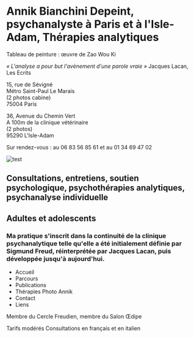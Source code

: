 # Annik Bianchini Depeint, psychanalyste à Paris et à l'Isle-Adam, Thérapies analytiques


Tableau de peinture : 
œuvre de Zao Wou Ki


_« L'analyse a pour but l'avènement d'une parole vraie »_ Jacques Lacan, Les Ecrits



15, rue de Sévigné	 
Métro Saint-Paul Le Marais 		
(2 photos cabine)  
75004 Paris  


36, Avenue du Chemin Vert  
A 100m de la clinique vétérinaire  
(2 photos)  
95290 L'Isle-Adam  

Sur rendez-vous :
au 06 83 56 85 61 et au 01 34 69 47 02

![test](images/ )

## Consultations, entretiens, soutien psychologique, psychothérapies analytiques, psychanalyse individuelle


## Adultes et adolescents


### Ma pratique s'inscrit dans la continuité de la clinique psychanalytique telle qu'elle a été initialement définie par Sigmund Freud, réinterprétée par Jacques Lacan, puis développée jusqu'à aujourd'hui.


- Accueil
- Parcours	
- Publications
- Thérapies										Photo Annik
- Contact 
- Liens

Membre du Cercle Freudien, membre du Salon Œdipe


 Tarifs modérés
Consultations en français et en italien 
